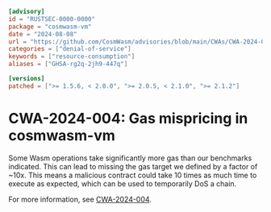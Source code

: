 ```toml
[advisory]
id = "RUSTSEC-0000-0000"
package = "cosmwasm-vm"
date = "2024-08-08"
url = "https://github.com/CosmWasm/advisories/blob/main/CWAs/CWA-2024-004.md"
categories = ["denial-of-service"]
keywords = ["resource-consumption"]
aliases = ["GHSA-rg2q-2jh9-447q"]

[versions]
patched = [">= 1.5.6, < 2.0.0", ">= 2.0.5, < 2.1.0", ">= 2.1.2"]
```

# CWA-2024-004: Gas mispricing in cosmwasm-vm

Some Wasm operations take significantly more gas than our benchmarks indicated. This can lead to missing the gas target we defined by a factor of ~10x. This means a malicious contract could take 10 times as much time to execute as expected, which can be used to temporarily DoS a chain.

For more information, see [CWA-2024-004](https://github.com/CosmWasm/advisories/blob/main/CWAs/CWA-2024-004.md).

